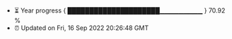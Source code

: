 - ⏳ Year progress { █████████████████████▁▁▁▁▁▁▁▁▁ } 70.92 %
- ⏰ Updated on Fri, 16 Sep 2022 20:26:48 GMT

